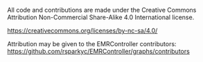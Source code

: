All code and contributions are made under the Creative Commons Attribution Non-Commercial Share-Alike 4.0 International license.

https://creativecommons.org/licenses/by-nc-sa/4.0/

Attribution may be given to the EMRController contributors: https://github.com/rsparkyc/EMRController/graphs/contributors

